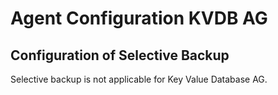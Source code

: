 # Agent Configuration KVDB AG

## Configuration of Selective Backup

Selective backup is not applicable for Key Value Database AG.
